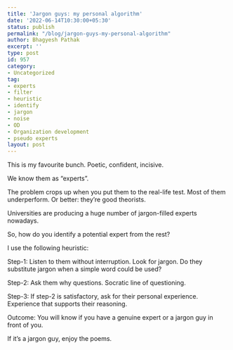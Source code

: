 ```yaml
---
title: 'Jargon guys: my personal algorithm'
date: '2022-06-14T10:30:00+05:30'
status: publish
permalink: "/blog/jargon-guys-my-personal-algorithm"
author: Bhagyesh Pathak
excerpt: ''
type: post
id: 957
category:
- Uncategorized
tag:
- experts
- filter
- heuristic
- identify
- jargon
- noise
- OD
- Organization development
- pseudo experts
layout: post
---
```


This is my favourite bunch. Poetic, confident, incisive.

We know them as “experts”.

The problem crops up when you put them to the real-life test. Most of them underperform. Or better: they’re good theorists.

Universities are producing a huge number of jargon-filled experts nowadays.

So, how do you identify a potential expert from the rest?

I use the following heuristic:

Step-1: Listen to them without interruption. Look for jargon. Do they substitute jargon when a simple word could be used?

Step-2: Ask them why questions. Socratic line of questioning.

Step-3: If step-2 is satisfactory, ask for their personal experience. Experience that supports their reasoning.

Outcome: You will know if you have a genuine expert or a jargon guy in front of you.

If it’s a jargon guy, enjoy the poems.